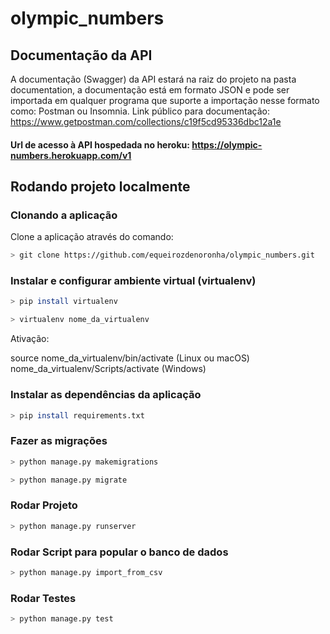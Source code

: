 # olympic_numbers

## Documentação da API

A documentação (Swagger) da API estará na raiz do projeto na pasta documentation, a documentação está em formato JSON e pode ser importada em qualquer programa que suporte a importação nesse formato como: Postman ou Insomnia.
Link público para documentação: https://www.getpostman.com/collections/c19f5cd95336dbc12a1e

#### Url de acesso à API hospedada no heroku: https://olympic-numbers.herokuapp.com/v1

## Rodando projeto localmente
### Clonando a aplicação

Clone a aplicação através do comando:
```bash
> git clone https://github.com/equeirozdenoronha/olympic_numbers.git
```
### Instalar e configurar ambiente virtual (virtualenv)
```bash
> pip install virtualenv

> virtualenv nome_da_virtualenv
```
Ativação:

source nome_da_virtualenv/bin/activate (Linux ou macOS)
nome_da_virtualenv/Scripts/activate (Windows)

### Instalar as dependências da aplicação
```bash
> pip install requirements.txt
```
### Fazer as migrações
```bash
> python manage.py makemigrations

> python manage.py migrate
```

### Rodar Projeto
```bash
> python manage.py runserver
```

### Rodar Script para popular o banco de dados
```bash
> python manage.py import_from_csv
```
### Rodar Testes
```bash
> python manage.py test
```
